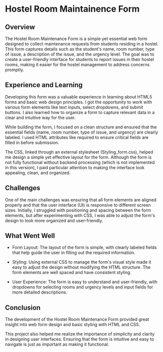 # Hostel Room Maintainence Form

## Overview

The Hostel Room Maintenance Form is a simple yet essential web form designed to collect maintenance requests from
students residing in a hostel. This form captures details such as the student's name, room number, type of issue, a
description of the issue, and the urgency level. The goal was to create a user-friendly interface for students to
report issues in their hostel rooms, making it easier for the hostel management to address concerns promptly.

## Experience and Learning

Developing this form was a valuable experience in learning about HTML5 forms and basic web design principles. I got
the opportunity to work with various form elements like text inputs, select dropdowns, and submit buttons. I also
learned how to organize a form to capture relevant data in a clear and intuitive way for the user.

While building the form, I focused on a clean structure and ensured that the essential fields (name, room number,
type of issue, and urgency) are clearly labeled. I used HTML attributes like required to ensure critical fields are
filled in before submission.

The CSS, linked through an external stylesheet (Styling_form.css), helped me design a simple yet effective layout
for the form. Although the form is not fully functional without backend processing (which is not implemented in this
version), I paid particular attention to making the interface look appealing, clean, and organized.

## Challenges

One of the main challenges was ensuring that all form elements are aligned properly and that the user interface (UI)
is responsive to different screen sizes. Initially, I struggled with positioning and spacing between the form
elements, but after experimenting with CSS, I was able to adjust the form's design to look more organized and
user-friendly.

## What Went Well

- Form Layout: The layout of the form is simple, with clearly labeled fields that help guide the user in filling out
the required information.

- Styling: Using external CSS to manage the form's visual style made it easy to adjust the design without modifying
the HTML structure. The form elements are well spaced and have consistent styling.

- User Experience: The form is easy to understand and user-friendly, with dropdowns for selecting rooms and urgency
levels and input fields for more detailed descriptions.

## Conclusion

The development of the Hostel Room Maintenance Form provided great insight into web form design and basic styling
with HTML and CSS.

This project also helped me realize the importance of simplicity and clarity in designing user interfaces. Ensuring
that the form is intuitive and easy to navigate is just as important as making it functional.